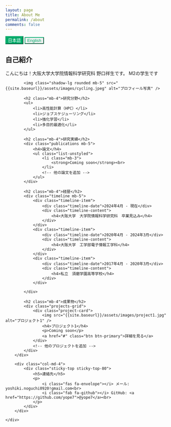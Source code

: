 ```yaml
---
layout: page
title: About Me
permalink: /about
comments: false
---
```


<div class="language-switch text-right mb-4">
    <button id="jp-btn" class="btn btn-sm btn-outline-primary active">日本語</button>
    <button id="en-btn" class="btn btn-sm btn-outline-primary">English</button>
</div>

<!-- 日本語コンテンツ -->
<div id="jp-content" class="language-content active">
    <div class="row justify-content-between">
        <div class="col-md-8 pr-5">
            <h2 class="mb-4">自己紹介</h2>
            <p>
                こんにちは！大阪大学大学院情報科学研究科 野口祥生です。
                M2の学生です
            </p>

            <img class="shadow-lg rounded mb-5" src="{{site.baseurl}}/assets/images/cycling.jpeg" alt="プロフィール写真" />

            <h2 class="mb-4">研究分野</h2>
            <ul>
                <li>高性能計算（HPC）</li>
                <li>ジョブスケジューリング</li>
                <li>強化学習</li>
                <li>多目的最適化</li>
            </ul>

            <h2 class="mb-4">研究実績</h2>
            <div class="publications mb-5">
                <h4>論文</h4>
                <ul class="list-unstyled">
                    <li class="mb-3">
                        <strong>Coming soon</strong><br>
                    </li>
                    <!-- 他の論文を追加 -->
                </ul>
            </div>

            <h2 class="mb-4">経歴</h2>
            <div class="timeline mb-5">
                <div class="timeline-item">
                    <div class="timeline-date">2024年4月 - 現在</div>
                    <div class="timeline-content">
                        <h4>大阪大学　大学院情報科学研究科　卒業見込み</h4>
                    </div>
                </div>
                <div class="timeline-item">
                    <div class="timeline-date">2020年4月 - 2024年3月</div>
                    <div class="timeline-content">
                        <h4>大阪大学　工学部電子情報工学科</h4>
                    </div>
                </div>
                <div class="timeline-item">
                    <div class="timeline-date">2017年4月 - 2020年3月</div>
                    <div class="timeline-content">
                        <h4>私立　須磨学園高等学校</h4>
                    </div>
                </div>

            </div>

            <h2 class="mb-4">成果物</h2>
            <div class="projects-grid">
                <div class="project-card">
                    <img src="{{site.baseurl}}/assets/images/project1.jpg" alt="プロジェクト1" />
                    <h4>プロジェクト1</h4>
                    <p>Coming soon</p>
                    <a href="#" class="btn btn-primary">詳細を見る</a>
                </div>
                <!-- 他のプロジェクトを追加 -->
            </div>
        </div>

        <div class="col-md-4">
            <div class="sticky-top sticky-top-80">
                <h5>連絡先</h5>
                <p>
                    <i class="fas fa-envelope"></i> メール: yoshiki.noguchi0920!gmail.com<br>
                    <i class="fab fa-github"></i> GitHub: <a href="https://github.com/yope7">@yope7</a><br>
                </p>
            </div>
        </div>

    </div>

</div>

<!-- 英語コンテンツ -->
<div id="en-content" class="language-content">
    <div class="row justify-content-between">
        <div class="col-md-8 pr-5">
            <h2 class="mb-4">Introduction</h2>
            <p>
                Hello! I'm Yoshiki Noguchi, a Master's student at the Graduate School of Information Science and Technology, Osaka University.
            </p>

            <img class="shadow-lg rounded mb-5" src="{{site.baseurl}}/assets/images/cycling.jpeg" alt="Profile Photo" />

            <h2 class="mb-4">Research Fields</h2>
            <ul>
                <li>High-Performance Computing (HPC)</li>
                <li>Parallel and Distributed Processing</li>
                <li>Cloud Computing</li>
            </ul>

            <h2 class="mb-4">Research Achievements</h2>
            <div class="publications mb-5">
                <h4>Papers</h4>
                <ul class="list-unstyled">
                    <li class="mb-3">
                        <strong>Coming soon</strong><br>
                    </li>
                </ul>
            </div>
            <h2 class="mb-4">Experience</h2>
            <div class="timeline mb-5">
                <div class="timeline-item">
                    <div class="timeline-date">April 2024 - Present</div>
                    <div class="timeline-content">
                        <h4>Graduate School of Information Science and Technology, Osaka University</h4>
                    </div>
                </div>
                <div class="timeline-item">
                    <div class="timeline-date">April 2020 - March 2024</div>
                    <div class="timeline-content">
                        <h4>Osaka University</h4>
                    </div>
                </div>
                <div class="timeline-item">
                    <div class="timeline-date">April 2017 - March 2020</div>
                    <div class="timeline-content">
                        <h4>Suma Gakuen High School</h4>
                    </div>
                </div>

            </div>

            <h2 class="mb-4">成果物</h2>
            <div class="projects-grid">
                <div class="project-card">
                    <img src="{{site.baseurl}}/assets/images/project1.jpg" alt="プロジェクト1" />
                    <h4>Coming soon</h4>
                    <p>Coming soon</p>
                    <a href="#" class="btn btn-primary">詳細を見る</a>
                </div>
                <!-- 他のプロジェクトを追加 -->
            </div>
        </div>

        <div class="col-md-4">
            <div class="sticky-top sticky-top-80">
                <h5>Contact</h5>
                <p>
                    <i class="fas fa-envelope"></i> Email: yoshiki.noguchi0920!gmail.com<br>
                    <i class="fab fa-github"></i> GitHub: <a href="https://github.com/yope7">@yope7</a><br>
                </p>
            </div>
        </div>
    </div>

</div>

<style>
.language-switch {
    margin-bottom: 2rem;
}

.language-content {
    display: none;
}

.language-content.active {
    display: block;
}

.btn-outline-primary {
    color: #00ab6b;
    border-color: #00ab6b;
}

.btn-outline-primary:hover,
.btn-outline-primary.active {
    background-color: #00ab6b;
    border-color: #00ab6b;
    color: white;
}

.skill-item {
    margin-bottom: 1rem;
}

.progress {
    height: 0.5rem;
    background-color: #e9ecef;
}

.progress-bar {
    background-color: #00ab6b;
}

.timeline-item {
    position: relative;
    padding-left: 2rem;
    margin-bottom: 2rem;
    border-left: 2px solid #00ab6b;
}

.timeline-date {
    color: #666;
    font-size: 0.9rem;
}

.projects-grid {
    display: grid;
    grid-template-columns: repeat(auto-fill, minmax(250px, 1fr));
    gap: 1.5rem;
    margin-top: 1rem;
}

.project-card {
    border: 1px solid #eee;
    border-radius: 8px;
    padding: 1rem;
    transition: transform 0.2s;
}

.project-card:hover {
    transform: translateY(-5px);
}

.project-card img {
    width: 100%;
    height: 150px;
    object-fit: cover;
    border-radius: 4px;
    margin-bottom: 1rem;
}

@media (max-width: 768px) {
    .projects-grid {
        grid-template-columns: 1fr;
    }
    
    .timeline-item {
        padding-left: 1rem;
    }
}
</style>

<script>
document.getElementById('jp-btn').addEventListener('click', function() {
    document.getElementById('jp-content').classList.add('active');
    document.getElementById('en-content').classList.remove('active');
    this.classList.add('active');
    document.getElementById('en-btn').classList.remove('active');
});

document.getElementById('en-btn').addEventListener('click', function() {
    document.getElementById('en-content').classList.add('active');
    document.getElementById('jp-content').classList.remove('active');
    this.classList.add('active');
    document.getElementById('jp-btn').classList.remove('active');
});
</script>
